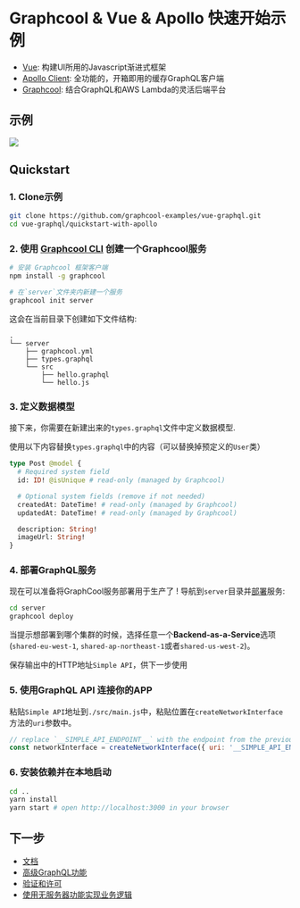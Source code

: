 # Graphcool & Vue & Apollo 快速开始示例

* [Vue](https://vuejs.org/): 构建UI所用的Javascript渐进式框架 
* [Apollo Client](https://github.com/apollographql/apollo-client): 全功能的，开箱即用的缓存GraphQL客户端
* [Graphcool](https://www.graph.cool): 结合GraphQL和AWS Lambda的灵活后端平台

## 示例

![](http://imgur.com/3S6fUeI.gif)

## Quickstart

<!--
For more information on how to get started [refer to the full vue-apollo-instagram tutorial](https://www.graph.cool/docs/quickstart/).
-->

### 1. Clone示例

```sh
git clone https://github.com/graphcool-examples/vue-graphql.git
cd vue-graphql/quickstart-with-apollo
```


### 2. 使用 [Graphcool CLI](https://docs-next.graph.cool/reference/graphcool-cli/overview-zboghez5go) 创建一个Graphcool服务

```sh
# 安装 Graphcool 框架客户端
npm install -g graphcool

# 在`server`文件夹内新建一个服务
graphcool init server
```

这会在当前目录下创建如下文件结构:

```
.
└── server
    ├── graphcool.yml
    ├── types.graphql
    └── src
        ├── hello.graphql
        └── hello.js
```

### 3. 定义数据模型

接下来，你需要在新建出来的`types.graphql`文件中定义数据模型.

使用以下内容替换`types.graphql`中的内容（可以替换掉预定义的`User`类）

```graphql
type Post @model {
  # Required system field
  id: ID! @isUnique # read-only (managed by Graphcool)

  # Optional system fields (remove if not needed)
  createdAt: DateTime! # read-only (managed by Graphcool)
  updatedAt: DateTime! # read-only (managed by Graphcool)

  description: String!
  imageUrl: String!
}
```

### 4. 部署GraphQL服务

现在可以准备将GraphCool服务部署用于生产了 ! 导航到`server`目录并[部署](https://docs-next.graph.cool/reference/graphcool-cli/commands-aiteerae6l#graphcool-deploy)服务:

```sh
cd server
graphcool deploy
```

当提示想部署到哪个集群的时候，选择任意一个**Backend-as-a-Service**选项 (`shared-eu-west-1`, `shared-ap-northeast-1`或者`shared-us-west-2`)。

保存输出中的HTTP地址`Simple API`，供下一步使用

### 5. 使用GraphQL API 连接你的APP

粘贴`Simple API`地址到`./src/main.js`中，粘贴位置在`createNetworkInterface`方法的`uri`参数中。

```js
// replace `__SIMPLE_API_ENDPOINT__` with the endpoint from the previous step
const networkInterface = createNetworkInterface({ uri: '__SIMPLE_API_ENDPOINT__' })
```

### 6. 安装依赖并在本地启动

```sh
cd ..
yarn install
yarn start # open http://localhost:3000 in your browser
```

## 下一步

* [文档](https://docs-next.graph.cool)
* [高级GraphQL功能](https://www.graph.cool/docs/tutorials/advanced-features-eath7duf7d/)
* [验证和许可](https://www.graph.cool/docs/reference/authorization/overview-iegoo0heez/)
* [使用无服务器功能实现业务逻辑](https://www.graph.cool/docs/reference/functions/overview-boo6uteemo/)
